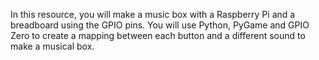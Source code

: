 In this resource, you will make a music box with a Raspberry Pi and a breadboard using the GPIO pins. You will use Python, PyGame and GPIO Zero to create a mapping between each button and a different sound to make a musical box.
